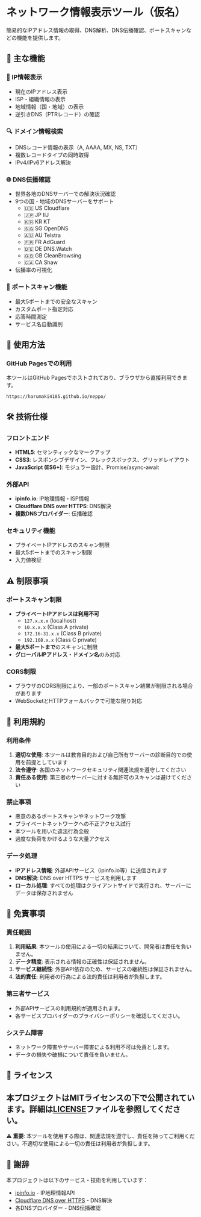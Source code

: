 # ネットワーク情報表示ツール（仮名）

簡易的なIPアドレス情報の取得、DNS解析、DNS伝播確認、ポートスキャンなどの機能を提供します。

## 🌟 主な機能

### 📍 IP情報表示
- 現在のIPアドレス表示
- ISP・組織情報の表示
- 地域情報（国・地域）の表示
- 逆引きDNS（PTRレコード）の確認

### 🔍 ドメイン情報検索
- DNSレコード情報の表示（A, AAAA, MX, NS, TXT）
- 複数レコードタイプの同時取得
- IPv4/IPv6アドレス解決

### 🌐 DNS伝播確認
- 世界各地のDNSサーバーでの解決状況確認
- 9つの国・地域のDNSサーバーをサポート
  - 🇺🇸 US Cloudflare
  - 🇯🇵 JP IIJ
  - 🇰🇷 KR KT
  - 🇸🇬 SG OpenDNS
  - 🇦🇺 AU Telstra
  - 🇫🇷 FR AdGuard
  - 🇩🇪 DE DNS.Watch
  - 🇬🇧 GB CleanBrowsing
  - 🇨🇦 CA Shaw
- 伝播率の可視化

### 🔌 ポートスキャン機能
- 最大5ポートまでの安全なスキャン
- カスタムポート指定対応
- 応答時間測定
- サービス名自動識別

## 🚀 使用方法
### GitHub Pagesでの利用
本ツールはGitHub Pagesでホストされており、ブラウザから直接利用できます。
```
https://harumaki4185.github.io/neppo/
```

## 🛠️ 技術仕様

### フロントエンド
- **HTML5**: セマンティックなマークアップ
- **CSS3**: レスポンシブデザイン、フレックスボックス、グリッドレイアウト
- **JavaScript (ES6+)**: モジュラー設計、Promise/async-await

### 外部API
- **ipinfo.io**: IP地理情報・ISP情報
- **Cloudflare DNS over HTTPS**: DNS解決
- **複数DNSプロバイダー**: 伝播確認

### セキュリティ機能
- プライベートIPアドレスのスキャン制限
- 最大5ポートまでのスキャン制限
- 入力値検証

## ⚠️ 制限事項

### ポートスキャン制限
- **プライベートIPアドレスは利用不可**
  - `127.x.x.x` (localhost)
  - `10.x.x.x` (Class A private)
  - `172.16-31.x.x` (Class B private)
  - `192.168.x.x` (Class C private)
- **最大5ポートまで**のスキャンに制限
- **グローバルIPアドレス・ドメイン名**のみ対応

### CORS制限
- ブラウザのCORS制限により、一部のポートスキャン結果が制限される場合があります
- WebSocketとHTTPフォールバックで可能な限り対応

## 📝 利用規約

### 利用条件
1. **適切な使用**: 本ツールは教育目的および自己所有サーバーの診断目的での使用を前提としています
2. **法令遵守**: 各国のネットワークセキュリティ関連法規を遵守してください
3. **責任ある使用**: 第三者のサーバーに対する無許可のスキャンは避けてください

### 禁止事項
- 悪意のあるポートスキャンやネットワーク攻撃
- プライベートネットワークへの不正アクセス試行
- 本ツールを用いた違法行為全般
- 過度な負荷をかけるような大量アクセス

### データ処理
- **IPアドレス情報**: 外部APIサービス（ipinfo.io等）に送信されます
- **DNS解決**: DNS over HTTPS サービスを利用します
- **ローカル処理**: すべての処理はクライアントサイドで実行され、サーバーにデータは保存されません

## 🚫 免責事項

### 責任範囲
1. **利用結果**: 本ツールの使用による一切の結果について、開発者は責任を負いません。
2. **データ精度**: 表示される情報の正確性は保証されません。
3. **サービス継続性**: 外部API依存のため、サービスの継続性は保証されません。
4. **法的責任**: 利用者の行為による法的責任は利用者が負担します。

### 第三者サービス
- 外部APIサービスの利用規約が適用されます。
- 各サービスプロバイダーのプライバシーポリシーを確認してください。

### システム障害
- ネットワーク障害やサーバー障害による利用不可は免責とします。
- データの損失や破損について責任を負いません。


## 📄 ライセンス

本プロジェクトはMITライセンスの下で公開されています。詳細は[LICENSE](LICENSE)ファイルを参照してください。
---

**⚠️ 重要**: 本ツールを使用する際は、関連法規を遵守し、責任を持ってご利用ください。不適切な使用による一切の責任は利用者が負担します。

## 🙏 謝辞

本プロジェクトは以下のサービス・技術を利用しています：
- [ipinfo.io](https://ipinfo.io/) - IP地理情報API
- [Cloudflare DNS over HTTPS](https://developers.cloudflare.com/1.1.1.1/encryption/dns-over-https/) - DNS解決
- 各DNSプロバイダー - DNS伝播確認